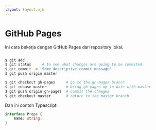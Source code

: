 ```yaml
---
layout: layout.njk
---
```


# GitHub Pages

Ini cara bekerja dengan GitHub Pages dari repository lokal.

```bash

$ git add .
$ git status     # to see what changes are going to be commited
$ git commit -m 'Some descriptive commit message'
$ git push origin master

$ git checkout gh-pages     # go to the gh-pages branch
$ git rebase master         # bring gh-pages up to date with master
$ git push origin gh-pages  # commit the changes
$ git checkout master       # return to the master branch

```

Dan ini contoh Typescript:

```ts
interface Props {
    name: string;
}
```

